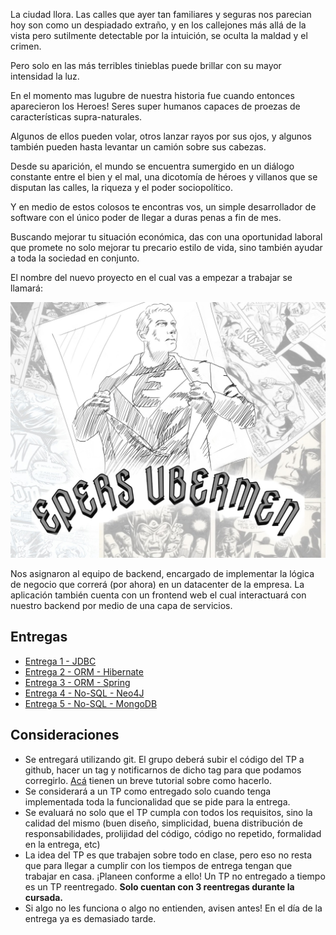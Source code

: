 La ciudad llora. Las calles que ayer tan familiares y seguras nos parecian hoy son como un despiadado extraño, y en los callejones más allá de la vista pero sutilmente detectable por la intuición, se oculta la maldad y el crimen.

Pero solo en las más terribles tinieblas puede brillar con su mayor intensidad la luz.

En el momento mas lugubre de nuestra historia fue cuando entonces aparecieron los Heroes! Seres super humanos capaces de proezas de características supra-naturales.

Algunos de ellos pueden volar, otros lanzar rayos por sus ojos, y algunos también pueden hasta levantar un camión sobre sus cabezas.

Desde su aparición, el mundo se encuentra sumergido en un diálogo constante entre el bien y el mal, una dicotomía de héroes y villanos que se disputan las calles, la riqueza y el poder sociopolítico.

Y en medio de estos colosos te encontras vos, un simple desarrollador de software con el único poder de llegar a duras penas a fin de mes.

Buscando mejorar tu situación económica, das con una oportunidad laboral que promete no solo mejorar tu precario estilo de vida, sino también ayudar a toda la sociedad en conjunto.

El nombre del nuevo proyecto en el cual vas a empezar a trabajar se llamará:


<p align="center">
  <img src="enunciado/epersUber.jpeg" />
</p>


Nos asignaron al equipo de backend, encargado de implementar la lógica de negocio que correrá (por ahora) en un datacenter de la empresa. La aplicación también cuenta con un frontend web el cual interactuará con nuestro backend por medio de una capa de servicios.

## Entregas
- [Entrega 1 - JDBC](enunciado/entrega1/entrega1.md)
- [Entrega 2 - ORM - Hibernate](enunciado/entrega2/entrega2.md)
- [Entrega 3 - ORM - Spring](enunciado/entrega3/entrega3.md)
- [Entrega 4 - No-SQL - Neo4J](enunciado/entrega4/entrega4.md)
- [Entrega 5 - No-SQL - MongoDB](enunciado/entrega5/entrega5.md)

## Consideraciones
- Se entregará utilizando git. El grupo deberá subir el código del TP a github, hacer un tag y notificarnos de dicho tag para que podamos corregirlo. [Acá](https://sites.google.com/site/estrategiasdepersistencia/material/entregando-con-git) tienen un breve tutorial sobre como hacerlo.
- Se considerará a un TP como entregado solo cuando tenga implementada toda la funcionalidad que se pide para la entrega.
- Se evaluará no solo que el TP cumpla con todos los requisitos, sino la calidad del mismo (buen diseño, simplicidad, buena distribución de responsabilidades, prolijidad del código, código no repetido, formalidad en la entrega, etc)
- La idea del TP es que trabajen sobre todo en clase, pero eso no resta que para llegar a cumplir con los tiempos de entrega tengan que trabajar en casa. ¡Planeen conforme a ello! Un TP no entregado a tiempo es un TP reentregado. **Solo cuentan con 3 reentregas durante la cursada.**
- Si algo no les funciona o algo no entienden, avisen antes! En el día de la entrega ya es demasiado tarde.
